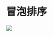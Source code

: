 # 冒泡排序

![](https://upload-images.jianshu.io/upload_images/7789414-9c7908de122ee2d6.gif?imageMogr2/auto-orient/strip|imageView2/2/w/826/format/webp)


